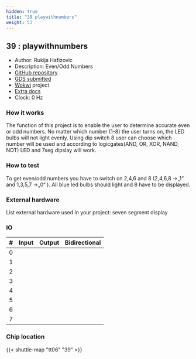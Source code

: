```yaml
---
hidden: true
title: "39 playwithnumbers"
weight: 53
---
```


## 39 : playwithnumbers

* Author: Rukija Hafizovic
* Description: Even/Odd Numbers
* [GitHub repository](https://github.com/rukija15/jku-tt06-playwithnumbers)
* [GDS submitted](https://github.com/rukija15/jku-tt06-playwithnumbers/actions/runs/8628491821)
* [Wokwi](https://wokwi.com/projects/384804985843168257) project
* [Extra docs]()
* Clock: 0 Hz

<!---

This file is used to generate your project datasheet. Please fill in the information below and delete any unused
sections.

You can also include images in this folder and reference them in the markdown. Each image must be less than
512 kb in size, and the combined size of all images must be less than 1 MB.
-->


### How it works

The function of this project is to enable the user to determine accurate even or odd numbers.  No matter which number (1-8) the user turns on, the LED bulbs will not light evenly. Using dip switch 8 user can choose which number will be used and according to logicgates(AND, OR, XOR, NAND, NOT) LED and 7seg dipslay will work.

### How to test

To get even/odd numbers you have to switch on 2,4,6 and 8 (2,4,6,8 ->„1“ and 1,3,5,7 ->„0“ ). All blue led bulbs should light and 8 have to be displayed.

### External hardware

List external hardware used in your project: seven segment display


### IO

| #             | Input    | Output   | Bidirectional   |
| ------------- | -------- | -------- | --------------- |
| 0 |   |   |         |
| 1 |   |   |         |
| 2 |   |   |         |
| 3 |   |   |         |
| 4 |   |   |         |
| 5 |   |   |         |
| 6 |   |   |         |
| 7 |   |   |         |


### Chip location

{{< shuttle-map "tt06" "39" >}}
